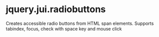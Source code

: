 jquery.jui.radiobuttons
=======================

Creates accessible radio buttons from HTML span elements. Supports tabindex, focus, check with space key and mouse click
